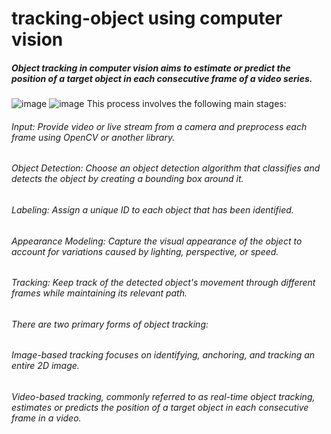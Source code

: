 # tracking-object using computer vision
##### Object tracking in computer vision aims to estimate or predict the position of a target object in each consecutive frame of a video series. 
![image](https://github.com/A94-M/tracking-OBJECT/assets/72561249/cd695d58-3c61-4f15-a5ac-6d117d965d73)
![image](https://github.com/A94-M/tracking-OBJECT/assets/72561249/c520f2ee-bff2-493e-a5db-8db8d95dd600)
This process involves the following main stages:
###### Input: Provide video or live stream from a camera and preprocess each frame using OpenCV or another library.
###### Object Detection: Choose an object detection algorithm that classifies and detects the object by creating a bounding box around it.
###### Labeling: Assign a unique ID to each object that has been identified.
###### Appearance Modeling: Capture the visual appearance of the object to account for variations caused by lighting, perspective, or speed.
###### Tracking: Keep track of the detected object's movement through different frames while maintaining its relevant path.
###### There are two primary forms of object tracking:
###### Image-based tracking focuses on identifying, anchoring, and tracking an entire 2D image.
###### Video-based tracking, commonly referred to as real-time object tracking, estimates or predicts the position of a target object in each consecutive frame in a video.


